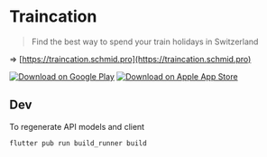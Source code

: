 # Traincation

> Find the best way to spend your train holidays in Switzerland

=> [https://traincation.schmid.pro](https://traincation.schmid.pro)

[![Download on Google Play](https://traincation.schmid.pro/assets/playstore.png)](https://play.google.com/store/apps/details?id=pro.schmid.traincation)
[![Download on Apple App Store](https://traincation.schmid.pro/assets/appstore.png)](https://apps.apple.com/us/app/traincation/id1518403023?uo=4)


## Dev

To regenerate API models and client

```shell
flutter pub run build_runner build
```

